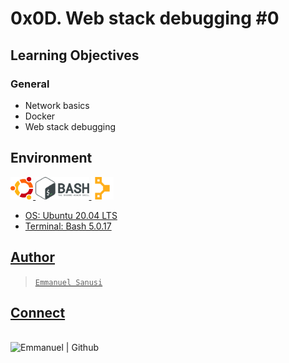 # 0x0D. Web stack debugging #0

## Learning Objectives

### General

* Network basics
* Docker
* Web stack debugging

## Environment

<div>
<!-- Ubuntu --> <a href="https://ubuntu.com/" target="_blank"><img height="36px" src="https://raw.githubusercontent.com/ralexrivero/xelar_theme_profile/main/icons/ubuntu-icon.svg" alt="Ubuntu"> </a> <!-- GNU Bash --> <a href="https://www.gnu.org/software/bash/" target="_blank"><img height="36px" src="https://raw.githubusercontent.com/ralexrivero/xelar_theme_profile/main/icons/gnu-bash-logo.svg" alt="GNU Bash">
<!-- Puppet --> <a href="https://puppet.com/" target="_blank"><img height="36px" src="https://raw.githubusercontent.com/ralexrivero/xelar_theme_profile/main/icons/puppet.svg" alt="Puppet configuration manager">
</div>

* OS: Ubuntu 20.04 LTS
* Terminal: Bash 5.0.17

## Author

>```Emmanuel Sanusi```

## Connect

<br>
<div>
<!-- Github -->
<a href="https://github.com/sanusiemmanuel/" target="_blank"> <img align="left" src="https://img.shields.io/github/followers/sanusiemmanuel?style=social" alt="Emmanuel | Github"> </a>
</br>
</div>
